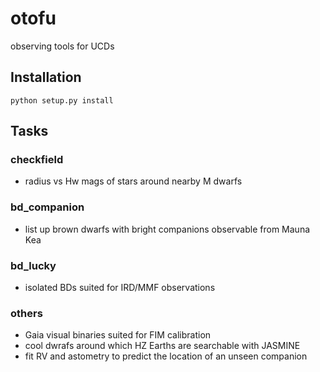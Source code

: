 # otofu
observing tools for UCDs

## Installation

``python setup.py install``

## Tasks

### checkfield

- radius vs Hw mags of stars around nearby M dwarfs

### bd_companion

- list up brown dwarfs with bright companions observable from Mauna Kea

### bd_lucky

- isolated BDs suited for IRD/MMF observations

### others

- Gaia visual binaries suited for FIM calibration
- cool dwrafs around which HZ Earths are searchable with JASMINE
- fit RV and astometry to predict the location of an unseen companion

